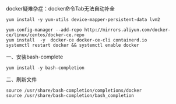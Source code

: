docker疑难杂症：docker命令Tab无法自动补全

```
yum install -y yum-utils device-mapper-persistent-data lvm2

yum-config-manager --add-repo http://mirrors.aliyun.com/docker-ce/linux/centos/docker-ce.repo
yum install  -y  docker-ce docker-ce-cli containerd.io
systemctl restart docker && systemctl enable docker
```





一、安装bash-complete

```
yum install -y bash-completion
```



二、刷新文件

```
source /usr/share/bash-completion/completions/docker
source /usr/share/bash-completion/bash_completion
```





